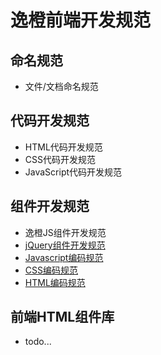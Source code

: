 # 逸橙前端开发规范

## 命名规范
- 文件/文档命名规范

## 代码开发规范
- HTML代码开发规范
- CSS代码开发规范
- JavaScript代码开发规范

## 组件开发规范
- 逸橙JS组件开发规范
- [jQuery组件开发规范](https://github.com/ifchange/spec/blob/master/jquery-component-spec.md)
- [Javascript编码规范](https://github.com/ifchange/spec/blob/master/js-spec.md)
- [CSS编码规范](https://github.com/ifchange/spec/blob/master/css-spec.md)
- [HTML编码规范](https://github.com/ifchange/spec/blob/master/html-spec.md)

## 前端HTML组件库
- todo...
